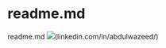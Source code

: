 # readme.md
readme.md
<img src="{https://img.shields.io/badge/LinkedIn-0077B5?style=for-the-badge&logo=linkedin&logoColor=white}" />(linkedin.com/in/abdulwazeed/)
